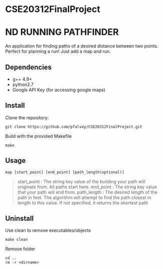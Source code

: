 # CSE20312FinalProject

ND RUNNING PATHFINDER
=====================

An application for finding paths of a desired distance between two points. Perfect for planning a run! Just add a map and run.

Dependencies
------------

* g++ 4.9+
* python2.7
* Google API Key (for accessing google maps)


Install
-------

Clone the repository:
~~~
git clone https://github.com/pfalvey/CSE20312FinalProject.git
~~~

Build with the provided Makefile
~~~
make
~~~



Usage
-----

~~~
map [start_point] [end_point] [path_length(optional)]
~~~
> start_point : The string key value of the building your path will originate from. All paths start here.
> end_point : The string key value that your path will end from.
> path_length : The desired length of the path in feet. The algorithm will attempt to find the path closest in length to this value. If not specified, it returns the shortest path



Uninstall
---------

Use clean to remove executables/objects
~~~
make clean
~~~

Remove folder
~~~
cd ..
rm -r <dirname>
~~~

